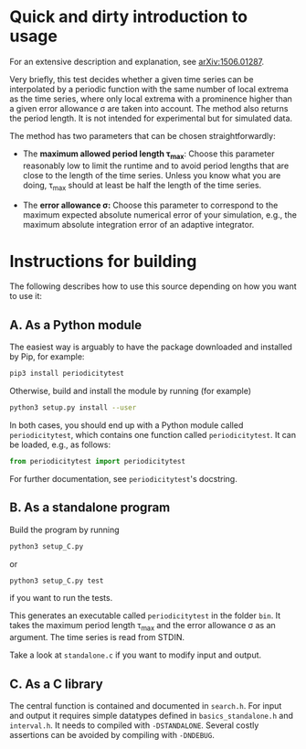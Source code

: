 Quick and dirty introduction to usage
=====================================

For an extensive description and explanation, see [arXiv:1506.01287](http://arxiv.org/abs/1506.01287).

Very briefly, this test decides whether a given time series can be interpolated by a periodic function with the same number of local extrema as the time series, where only local extrema with a prominence higher than a given error allowance σ are taken into account. The method also returns the period length. It is not intended for experimental but for simulated data.

The method has two parameters that can be chosen straightforwardly:

* The **maximum allowed period length τ<sub>max</sub>**: Choose this parameter reasonably low to limit the runtime and to avoid period lengths that are close to the length of the time series. Unless you know what you are doing, τ<sub>max</sub> should at least be half the length of the time series.

* The **error allowance σ:** Choose this parameter to correspond to the maximum expected absolute numerical error of your simulation, e.g., the maximum absolute integration error of an adaptive integrator.

Instructions for building
=========================

The following describes how to use this source depending on how you want to use it:

A. As a Python module
---------------------

The easiest way is arguably to have the package downloaded and installed by Pip, for example:

```sh
pip3 install periodicitytest
```

Otherwise, build and install the module by running (for example)

```sh
python3 setup.py install --user
```

In both cases, you should end up with a Python module called `periodicitytest`, which contains one function called `periodicitytest`. It can be loaded, e.g., as follows:

```python
from periodicitytest import periodicitytest
```

For further documentation, see `periodicitytest`'s docstring.

B. As a standalone program
--------------------------

Build the program by running

```sh
python3 setup_C.py
```

or 

```sh
python3 setup_C.py test
```

if you want to run the tests.

This generates an executable called `periodicitytest` in the folder `bin`. It takes the maximum period length τ<sub>max</sub> and the error allowance σ as an argument. The time series is read from STDIN.

Take a look at `standalone.c` if you want to modify input and output.

C. As a C library
-----------------

The central function is contained and documented in `search.h`. For input and output it requires simple datatypes defined in `basics_standalone.h` and `interval.h`. It needs to compiled with `-DSTANDALONE`. Several costly assertions can be avoided by compiling with `-DNDEBUG`.
